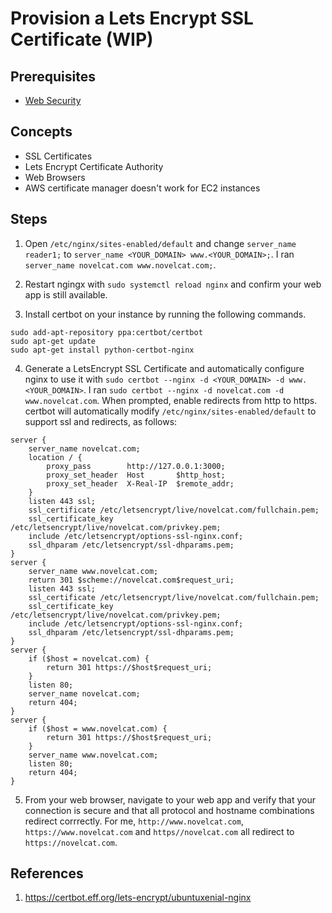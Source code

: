 # Provision a Lets Encrypt SSL Certificate (WIP)



## Prerequisites

* [Web Security](../chapter-1/web-security.md)

## Concepts

* SSL Certificates
* Lets Encrypt Certificate Authority
* Web Browsers
* AWS certificate manager doesn't work for EC2 instances

## Steps

1. Open `/etc/nginx/sites-enabled/default` and change `server_name reader1;` to `server_name <YOUR_DOMAIN> www.<YOUR_DOMAIN>;`. I ran `server_name novelcat.com www.novelcat.com;`.

2. Restart ngingx with `sudo systemctl reload nginx` and confirm your web app is still available.

3. Install certbot on your instance by running the following commands.

  ```
  sudo add-apt-repository ppa:certbot/certbot
  sudo apt-get update
  sudo apt-get install python-certbot-nginx
  ```

4. Generate a LetsEncrypt SSL Certificate and automatically configure nginx to use it with `sudo certbot --nginx -d <YOUR_DOMAIN> -d www.<YOUR_DOMAIN>`. I ran `sudo certbot --nginx -d novelcat.com -d www.novelcat.com`. When prompted, enable redirects from http to https. certbot will automatically modify `/etc/nginx/sites-enabled/default` to support ssl and redirects, as follows:

  ```
  server {
      server_name novelcat.com;
      location / {
          proxy_pass        http://127.0.0.1:3000;
          proxy_set_header  Host       $http_host;
          proxy_set_header  X-Real-IP  $remote_addr;
      }
      listen 443 ssl;
      ssl_certificate /etc/letsencrypt/live/novelcat.com/fullchain.pem;
      ssl_certificate_key /etc/letsencrypt/live/novelcat.com/privkey.pem;
      include /etc/letsencrypt/options-ssl-nginx.conf;
      ssl_dhparam /etc/letsencrypt/ssl-dhparams.pem;
  }
  server {
      server_name www.novelcat.com;
      return 301 $scheme://novelcat.com$request_uri;
      listen 443 ssl;
      ssl_certificate /etc/letsencrypt/live/novelcat.com/fullchain.pem;
      ssl_certificate_key /etc/letsencrypt/live/novelcat.com/privkey.pem;
      include /etc/letsencrypt/options-ssl-nginx.conf;
      ssl_dhparam /etc/letsencrypt/ssl-dhparams.pem;
  }
  server {
      if ($host = novelcat.com) {
          return 301 https://$host$request_uri;
      }
      listen 80;
      server_name novelcat.com;
      return 404;
  }
  server {
      if ($host = www.novelcat.com) {
          return 301 https://$host$request_uri;
      }
      server_name www.novelcat.com;
      listen 80;
      return 404;
  }
  ```

5. From your web browser, navigate to your web app and verify that your connection is secure and that all protocol and hostname combinations redirect corrrectly. For me, `http://www.novelcat.com`, `https://www.novelcat.com` and `https//novelcat.com` all redirect to `https://novelcat.com`.

## References 

1. https://certbot.eff.org/lets-encrypt/ubuntuxenial-nginx
